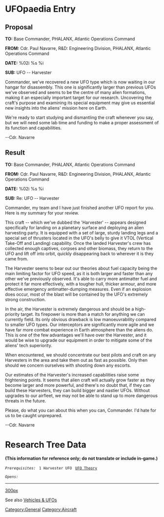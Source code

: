 # UFOpaedia Entry

## Proposal

**TO:** Base Commander, PHALANX, Atlantic Operations Command

**FROM:** Cdr. Paul Navarre, R&D: Engineering Division, PHALANX,
Atlantic Operations Command

**DATE:** %02i %s %i

**SUB:** UFO -- Harvester

Commander, we've recovered a new UFO type which is now waiting in our
hangar for disassembly. This one is significantly larger than previous
UFOs we've observed and seems to be the centre of many alien formations,
making it an especially important target for our research. Uncovering
the craft's purpose and examining its special equipment may give us
essential new insights into the aliens' mission here on Earth.

We're ready to start studying and dismantling the craft whenever you
say, but we will need some lab time and funding to make a proper
assessment of its function and capabilities.

--Cdr. Navarre

## Result

**TO:** Base Commander, PHALANX, Atlantic Operations Command

**FROM:** Cdr. Paul Navarre, R&D: Engineering Division, PHALANX,
Atlantic Operations Command

**DATE:** %02i %s %i

**SUB:** Re: UFO -- Harvester

Commander, my team and I have just finished another UFO report for you.
Here is my summary for your review.

This craft -- which we've dubbed the 'Harvester' -- appears designed
specifically for landing on a planetary surface and deploying an alien
harvesting party. It is equipped with a set of large, sturdy landing
legs and a special set of thrusters located in the UFO's belly to give
it VTOL (Vertical Take-Off and Landing) capability. Once the landed
Harvester's crew has collected enough captives, corpses and other
biomass, they return to the UFO and lift off into orbit, quickly
disappearing back to wherever it is they came from.

The Harvester seems to bear out our theories about fuel capacity being
the main limiting factor for UFO speed, as it is both larger and faster
than any other we've previously observed. It's able to carry more
antimatter fuel and protect it far more effectively, with a tougher
hull, thicker armour, and more effective emergency antimatter-dumping
measures. Even if an explosion does occur, most of the blast will be
contained by the UFO's extremely strong construction.

In the air, the Harvester is extremely dangerous and should be a
high-priority target. Its firepower is more than a match for anything we
can currently field. Its only obvious drawback is low manoeuvrability
compared to smaller UFO types. Our interceptors are significantly more
agile and we have far more combat experience in Earth atmosphere than
the aliens do. This is one of the few advantages we'll have over the
Harvester, and it would be wise to upgrade our equipment in order to
mitigate some of the aliens' tech superiority.

When encountered, we should concentrate our best pilots and craft on any
Harvesters in the area and take them out as fast as possible. Only then
should we concern ourselves with shooting down any escorts.

Our estimates of the Harvester's increased capabilities raise some
frightening points. It seems that alien craft will actually grow faster
as they become larger and more powerful, and there's no doubt that, if
they can build these Harvesters, they can build bigger and nastier UFOs.
Without upgrades to our airfleet, we may not be able to stand up to more
dangerous threats in the future.

Please, do what you can about this when you can, Commander. I'd hate for
us to be caught unprepared.

--Cdr. Navarre

# Research Tree Data

**(This information for reference only; do not translate or include
in-game.)**

*`Prerequisites:`*
` 1 Harvester UFO`
` `[`UFO Theory`](Research/UFO_Theory "wikilink")

*`Opens:`*

------------------------------------------------------------------------

[300px](image:Ufo_harvester.jpg "wikilink")

See also [Vehicles & UFOs](Vehicles_&_UFOs "wikilink")

[Category:General](Category:General "wikilink")
[Category:Aircraft](Category:Aircraft "wikilink")